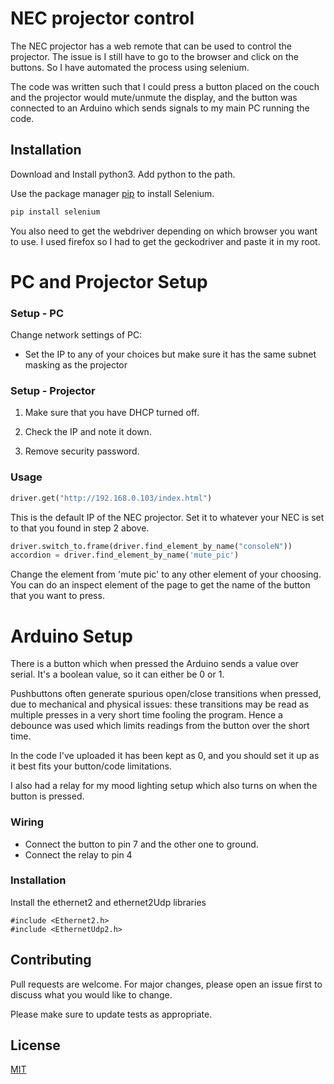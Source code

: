 # NEC projector control

The NEC projector has a web remote that can be used to control the projector. The issue is I still have to go to the browser and click on the buttons. So I have automated the process using selenium.

The code was written such that I could press a button placed on the couch and the projector would mute/unmute the display, and the button was connected to an Arduino which sends signals to my main PC running the code. 

## Installation

Download and Install python3. Add python to the path. 

Use the package manager [pip](https://pip.pypa.io/en/stable/) to install Selenium.

```bash
pip install selenium
```
You also need to get the webdriver depending on which browser you want to use. I used firefox so I had to get the geckodriver and paste it in my root.






# PC and Projector Setup

### Setup - PC

Change network settings of PC:

- Set the IP to any of your choices but make sure it has the same subnet masking as the projector


### Setup - Projector

1. Make sure that you have DHCP turned off. 

2. Check the IP and note it down. 

3. Remove security password.


### Usage
```python
driver.get("http://192.168.0.103/index.html")
```
This is the default IP of the NEC projector. Set it to whatever your NEC is set to that you found in step 2 above.

```python
driver.switch_to.frame(driver.find_element_by_name("consoleN"))
accordion = driver.find_element_by_name('mute_pic')
```
Change the element from 'mute pic' to any other element of your choosing. You can do an inspect element of the page to get the name of the button that you want to press.

# Arduino Setup
There is a button which when pressed the Arduino sends a value over serial. It's a boolean value, so it can either be 0 or 1. 

Pushbuttons often generate spurious open/close transitions when pressed, due to mechanical and physical issues: these transitions may be read as multiple presses in a very short time fooling the program. Hence a debounce was used which limits readings from the button over the short time. 

In the code I've uploaded it has been kept as 0, and you should set it up as it best fits your button/code limitations. 

I also had a relay for my mood lighting setup which also turns on when the button is pressed.
### Wiring
- Connect the button to pin 7 and the other one to ground.
- Connect the relay to pin 4
### Installation 
Install the ethernet2 and ethernet2Udp libraries
```arduino
#include <Ethernet2.h>
#include <EthernetUdp2.h>
```


## Contributing
Pull requests are welcome. For major changes, please open an issue first to discuss what you would like to change.

Please make sure to update tests as appropriate.

## License
[MIT](https://choosealicense.com/licenses/mit/)
